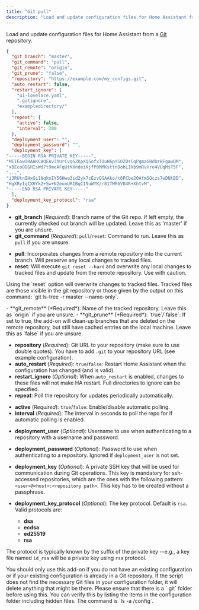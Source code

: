 ```yaml
---
title: "Git pull"
description: "Load and update configuration files for Home Assistant from a GIT repository."
---
```


Load and update configuration files for Home Assistant from a [Git](https://git-scm.com/) repository.

```json
{
  "git_branch": "master",
  "git_command": "pull",
  "git_remote": "origin",
  "git_prune": "false",
  "repository": "https://example.com/my_configs.git",
  "auto_restart": false,
  "restart_ignore": [
    "ui-lovelace.yaml",
    ".gitignore",
    "exampledirectory/"
  ],
  "repeat": {
    "active": false,
    "interval": 300
  },
  "deployment_user": "",
  "deployment_password": "",
  "deployment_key": [
"-----BEGIN RSA PRIVATE KEY-----",
"MIIEowIBAAKCAQEAv3hUrCvqGZKpXQ5ofxTOuH6pYSOZDsCqPqmaGBdUzBFgauQM",
"xDEcoODGHIsWd7t9meAFqUtKXndeiKjfP0MMKsttnDohL1kb9mRvHre4VUqMsT5F",
"...",
"i3RUtnIHxGi1NqknIY56Hwa3id2yk7cEzvQGAAko/t6PCbe20AfmSQczs7wDNtBD",
"HgXRyIqIXHYk2+5w+N2eunURIBqCI9uWYK/r81TMR6V84R+XhtvM",
"-----END RSA PRIVATE KEY-----"
  ],
  "deployment_key_protocol": "rsa"
}
```

- **git_branch** (*Required*): Branch name of the Git repo. If left empty, the currently checked out branch will be updated. Leave this as 'master' if you are unsure.
- **git_command** (*Required*): `pull`/`reset`: Command to run. Leave this as `pull` if you are unsure.
* **pull**: Incorporates changes from a remote repository into the current branch. Will preserve any local changes to tracked files.
* **reset**: Will execute `git reset --hard` and overwrite any local changes to tracked files and update from the remote repository. Use with caution.
<p class='note warning'>
  Using the `reset` option will overwrite changes to tracked files. Tracked files are those visible in the git repository or those given by the output on this command: `git ls-tree -r master --name-only`.
</p>
- **git_remote** (*Required*): Name of the tracked repository. Leave this as `origin` if you are unsure.
- **git_prune** (*Required*): `true`/`false`: If set to true, the add-on will clean-up branches that are deleted on the remote repository, but still have cached entries on the local machine. Leave this as `false` if you are unsure.

- **repository** (*Required*): Git URL to your repository (make sure to use double quotes). You have to add `.git` to your repository URL (see example configuration).
- **auto_restart** (*Required*): `true`/`false`: Restart Home Assistant when the configuration has changed (and is valid).
- **restart_ignore** (*Optional*): When `auto_restart` is enabled, changes to these files will not make HA restart. Full directories to ignore can be specified.
- **repeat**: Poll the repository for updates periodically automatically.
* **active** (*Required*): `true`/`false`: Enable/disable automatic polling.
* **interval** (*Required*): The interval in seconds to poll the repo for if automatic polling is enabled.
- **deployment_user** (*Optional*): Username to use when authenticating to a repository with a username and password.
- **deployment_password** (*Optional*): Password to use when authenticating to a repository.  Ignored if `deployment_user` is not set.
- **deployment_key** (*Optional*): A private SSH key that will be used for communication during Git operations. This key is mandatory for ssh-accessed repositories, which are the ones with the following pattern: `<user>@<host>:<repository path>`. This key has to be created without a passphrase.
- **deployment_key_protocol** (*Optional*): The key protocol. Default is `rsa`. Valid protocols are:

  * **dsa**
  * **ecdsa**
  * **ed25519**
  * **rsa**

The protocol is typically known by the suffix of the private key --e.g., a key file named `id_rsa` will be a private key using `rsa` protocol.

<p class='note warning'>
You should only use this add-on if you do not have an existing configuration or if your existing configuration is already in a Git repository. If the script does not find the necessary Git files in your configuration folder, it will delete anything that might be there. Please ensure that there is a `.git` folder before using this. You can verify this by listing the items in the configuration folder including hidden files. The command is `ls -a /config`.
</p>
